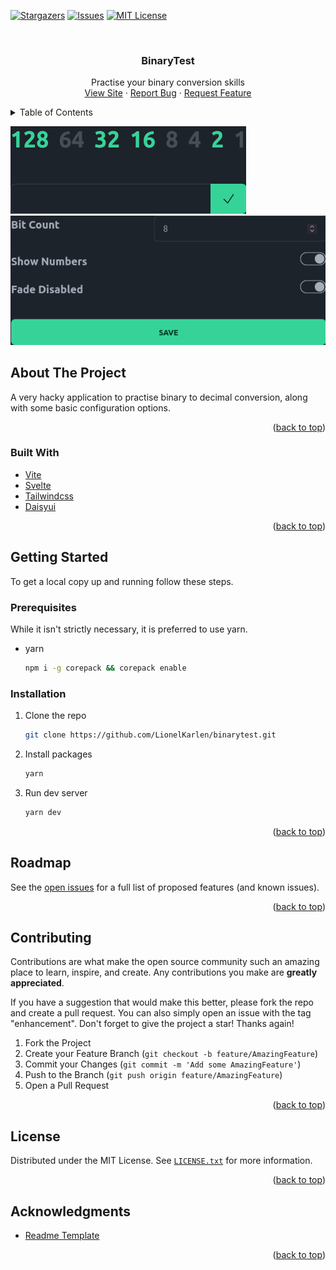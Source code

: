 <div id="top"></div>
<!--
*** Thanks for checking out the Best-README-Template. If you have a suggestion
*** that would make this better, please fork the repo and create a pull request
*** or simply open an issue with the tag "enhancement".
*** Don't forget to give the project a star!
*** Thanks again! Now go create something AMAZING! :D
-->

<!-- PROJECT SHIELDS -->
<!--
*** I'm using markdown "reference style" links for readability.
*** Reference links are enclosed in brackets [ ] instead of parentheses ( ).
*** See the bottom of this document for the declaration of the reference variables
*** for contributors-url, forks-url, etc. This is an optional, concise syntax you may use.
*** https://www.markdownguide.org/basic-syntax/#reference-style-links
-->

[![Stargazers][stars-shield]][stars-url]
[![Issues][issues-shield]][issues-url]
[![MIT License][license-shield]][license-url]

<!-- PROJECT LOGO -->
<br />
<div align="center">

<h3 align="center">BinaryTest</h3>

  <p align="center">
  Practise your binary conversion skills
    <br />
    <a href="https://lionelkarlen.github.io/binarytest/">View Site</a>
    ·
    <a href="https://github.com/LionelKarlen/binarytest/issues">Report Bug</a>
    ·
    <a href="https://github.com/LionelKarlen/binarytest/issues">Request Feature</a>
  </p>
</div>

<!-- TABLE OF CONTENTS -->
<details>
  <summary>Table of Contents</summary>
  <ol>
    <li>
      <a href="#about-the-project">About The Project</a>
      <ul>
        <li><a href="#built-with">Built With</a></li>
      </ul>
    </li>
    <li>
      <a href="#getting-started">Getting Started</a>
      <ul>
        <li><a href="#prerequisites">Prerequisites</a></li>
        <li><a href="#installation">Installation</a></li>
      </ul>
    </li>
    <li><a href="#usage">Usage</a></li>
    <li><a href="#roadmap">Roadmap</a></li>
    <li><a href="#contributing">Contributing</a></li>
    <li><a href="#license">License</a></li>
    <li><a href="#contact">Contact</a></li>
    <li><a href="#acknowledgments">Acknowledgments</a></li>
  </ol>
</details>

[![Screen Shot 1][product-screenshot]]([product-screenshot])
[![Screen Shot 2][product-screenshot2]]([product-screenshot2])

<!-- ABOUT THE PROJECT -->

## About The Project

A very hacky application to practise binary to decimal conversion, along with some basic configuration options.

<p align="right">(<a href="#top">back to top</a>)</p>

### Built With

- [Vite](https://vitejs.dev/)
- [Svelte](https://svelte.dev/)
- [Tailwindcss](https://tailwindcss.com/)
- [Daisyui](https://daisyui.com/)

<p align="right">(<a href="#top">back to top</a>)</p>

<!-- GETTING STARTED -->

## Getting Started

To get a local copy up and running follow these steps.

### Prerequisites

While it isn't strictly necessary, it is preferred to use yarn.

- yarn
  ```sh
  npm i -g corepack && corepack enable
  ```

### Installation

1. Clone the repo
   ```sh
   git clone https://github.com/LionelKarlen/binarytest.git
   ```
2. Install packages
   ```sh
   yarn
   ```
3. Run dev server
   ```sh
   yarn dev
   ```

<p align="right">(<a href="#top">back to top</a>)</p>

<!-- ROADMAP -->

## Roadmap

See the [open issues](https://github.com/LionelKarlen/binarytest/issues) for a full list of proposed features (and known issues).

<p align="right">(<a href="#top">back to top</a>)</p>

<!-- CONTRIBUTING -->

## Contributing

Contributions are what make the open source community such an amazing place to learn, inspire, and create. Any contributions you make are **greatly appreciated**.

If you have a suggestion that would make this better, please fork the repo and create a pull request. You can also simply open an issue with the tag "enhancement".
Don't forget to give the project a star! Thanks again!

1. Fork the Project
2. Create your Feature Branch (`git checkout -b feature/AmazingFeature`)
3. Commit your Changes (`git commit -m 'Add some AmazingFeature'`)
4. Push to the Branch (`git push origin feature/AmazingFeature`)
5. Open a Pull Request

<p align="right">(<a href="#top">back to top</a>)</p>

<!-- LICENSE -->

## License

Distributed under the MIT License. See [`LICENSE.txt`](./LICENSE.txt) for more information.

<p align="right">(<a href="#top">back to top</a>)</p>

<!-- ACKNOWLEDGMENTS -->

## Acknowledgments

- [Readme Template](https://github.com/othneildrew/Best-README-Template)

<p align="right">(<a href="#top">back to top</a>)</p>

<!-- MARKDOWN LINKS & IMAGES -->
<!-- https://www.markdownguide.org/basic-syntax/#reference-style-links -->

[stars-shield]: https://img.shields.io/github/stars/LionelKarlen/binarytest.svg?style=for-the-badge
[stars-url]: https://github.com/LionelKarlen/binarytest/stargazers
[issues-shield]: https://img.shields.io/github/issues/LionelKarlen/binarytest.svg?style=for-the-badge
[issues-url]: https://github.com/LionelKarlen/binarytest/issues
[license-shield]: https://img.shields.io/github/license/LionelKarlen/binarytest.svg?style=for-the-badge
[license-url]: https://github.com/LionelKarlen/binarytest/blob/master/LICENSE.txt
[product-screenshot]: images/screenshot1.png
[product-screenshot2]: images/screenshot2.png
